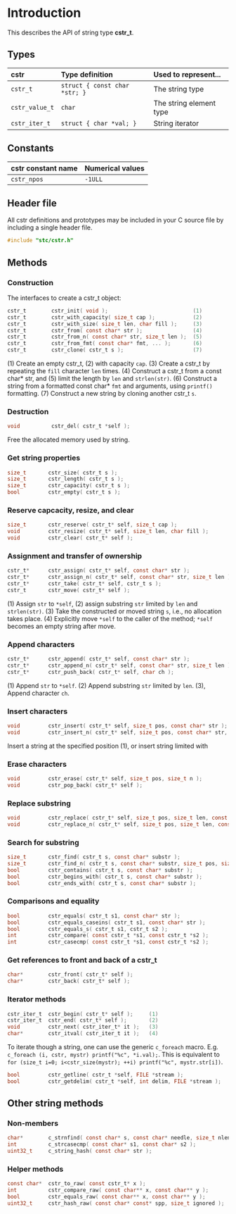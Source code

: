 # Introduction

This describes the API of string type **cstr_t**.

## Types

| cstr              | Type definition                        | Used to represent...                 |
|:------------------|:---------------------------------------|:-------------------------------------|
| `cstr_t`          | `struct { const char *str; }`          | The string type                      |
| `cstr_value_t`    | `char`                                 | The string element type              |
| `cstr_iter_t`     | `struct { char *val; }`                | String iterator                      |

## Constants

| cstr constant name         | Numerical values |
|:---------------------------|:-----------------|
|  `cstr_npos`               | `-1ULL`          |

## Header file

All cstr definitions and prototypes may be included in your C source file by including a single header file.

```c
#include "stc/cstr.h"
```
## Methods

### Construction

The interfaces to create a cstr_t object:
```c
cstr_t        cstr_init( void );                           (1)
cstr_t        cstr_with_capacity( size_t cap );            (2)
cstr_t        cstr_with_size( size_t len, char fill );     (3)
cstr_t        cstr_from( const char* str );                (4)
cstr_t        cstr_from_n( const char* str, size_t len );  (5)
cstr_t        cstr_from_fmt( const char* fmt, ... );       (6)
cstr_t        cstr_clone( cstr_t s );                      (7)
```
(1) Create an empty cstr_t, (2) with capacity `cap`. (3) Create a cstr_t by repeating the `fill` character `len` times. (4) Construct a cstr_t from a const char* str, and (5) limit the length by `len` and `strlen(str)`. (6) Construct a string from a formatted const char* `fmt` and arguments, using `printf()` formatting. (7) Construct a new string by cloning another cstr_t `s`.

### Destruction
```c
void          cstr_del( cstr_t *self );
```
Free the allocated memory used by string.

### Get string properties
```c
size_t       cstr_size( cstr_t s );
size_t       cstr_length( cstr_t s );
size_t       cstr_capacity( cstr_t s );
bool         cstr_empty( cstr_t s );
```

### Reserve capcacity, resize, and clear
```c
size_t       cstr_reserve( cstr_t* self, size_t cap );
void         cstr_resize( cstr_t* self, size_t len, char fill );
void         cstr_clear( cstr_t* self );
```

### Assignment and transfer of ownership
```c
cstr_t*      cstr_assign( cstr_t* self, const char* str );                 (1)
cstr_t*      cstr_assign_n( cstr_t* self, const char* str, size_t len );   (2)
cstr_t*      cstr_take( cstr_t* self, cstr_t s );                          (3)
cstr_t       cstr_move( cstr_t* self );                                    (4)
```
(1) Assign `str` to `*self`, (2) assign substring `str` limited by `len` and `strlen(str)`. (3) Take the constructed or moved string `s`, i.e., no allocation takes place. (4) Explicitly move `*self` to the caller of the method; `*self` becomes an empty string after move.

### Append characters
```c
cstr_t*      cstr_append( cstr_t* self, const char* str );                (1)
cstr_t*      cstr_append_n( cstr_t* self, const char* str, size_t len );  (2)
cstr_t*      cstr_push_back( cstr_t* self, char ch );                     (3)
```
(1) Append `str` to `*self`. (2) Append substring `str` limited by `len`. (3), Append character `ch`.

### Insert characters
```c
void         cstr_insert( cstr_t* self, size_t pos, const char* str );              (1)
void         cstr_insert_n( cstr_t* self, size_t pos, const char* str, size_t n );  (2)
```
Insert a string at the specified position (1), or insert string limited with 
### Erase characters
```c
void         cstr_erase( cstr_t* self, size_t pos, size_t n );
void         cstr_pop_back( cstr_t* self );
```

### Replace substring
```c
void         cstr_replace( cstr_t* self, size_t pos, size_t len, const char* str );
void         cstr_replace_n( cstr_t* self, size_t pos, size_t len, const char* str, size_t n );
```

### Search for substring
```c
size_t       cstr_find( cstr_t s, const char* substr );
size_t       cstr_find_n( cstr_t s, const char* substr, size_t pos, size_t nlen );
bool         cstr_contains( cstr_t s, const char* substr );
bool         cstr_begins_with( cstr_t s, const char* substr );
bool         cstr_ends_with( cstr_t s, const char* substr );
```

### Comparisons and equality
```c
bool         cstr_equals( cstr_t s1, const char* str );
bool         cstr_equals_caseins( cstr_t s1, const char* str );
bool         cstr_equals_s( cstr_t s1, cstr_t s2 );
int          cstr_compare( const cstr_t *s1, const cstr_t *s2 );
int          cstr_casecmp( const cstr_t *s1, const cstr_t *s2 );
```

### Get references to front and back of a cstr_t
```c
char*        cstr_front( cstr_t* self );
char*        cstr_back( cstr_t* self );
```

### Iterator methods
```c
cstr_iter_t  cstr_begin( cstr_t* self );     (1)
cstr_iter_t  cstr_end( cstr_t* self );       (2)
void         cstr_next( cstr_iter_t* it );   (3)
char*        cstr_itval( cstr_iter_t it );   (4)
```
To iterate though a string, one can use the generic `c_foreach` macro. E.g. `c_foreach (i, cstr, mystr) printf("%c", *i.val);`. This is equivalent to `for (size_t i=0; i<cstr_size(mystr); ++i) printf("%c", mystr.str[i])`.

```c
bool         cstr_getline( cstr_t *self, FILE *stream );
bool         cstr_getdelim( cstr_t *self, int delim, FILE *stream );
```

## Other string methods

### Non-members
```c
char*        c_strnfind( const char* s, const char* needle, size_t nlen );
int          c_strcasecmp( const char* s1, const char* s2 );
uint32_t     c_string_hash( const char* str );
```

### Helper methods
```c
const char*  cstr_to_raw( const cstr_t* x );
int          cstr_compare_raw( const char** x, const char** y );
bool         cstr_equals_raw( const char** x, const char** y );
uint32_t     cstr_hash_raw( const char* const* spp, size_t ignored );
```
